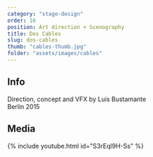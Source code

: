 ```yaml
---
category: "stage-design"
order: 16
position: Art direction + Scenography
title: Dos Cables
slug: dos-cables
thumb: "cables-thumb.jpg"
folder: "assets/images/cables"
---
```


## Info
Direction, concept and VFX by Luis Bustamante  
Berlin 2015

## Media
{% include youtube.html id="S3rEql9H-Ss" %}
